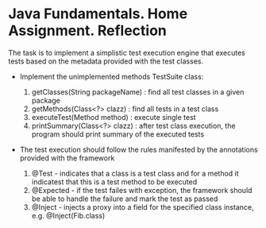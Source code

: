 Java Fundamentals. Home Assignment. Reflection
==============================================

The task is to implement a simplistic test execution engine that
executes tests based on the metadata provided with the test classes.


* Implement the unimplemented methods TestSuite class:

  1. getClasses(String packageName) : find all test classes in a given package
  2. getMethods(Class<?> clazz) : find all tests in a test class
  3. executeTest(Method method) : execute single test
  4. printSummary(Class<?> clazz) : after test class execution, the program should print summary of the executed tests

* The test execution should follow the rules manifested by the annotations provided with the framework
 
  1. @Test - indicates that a class is a test class and for a method it indicatest that this is a test method to be executed
  2. @Expected - if the test failes with exception, the framework should be able to handle the failure and mark the test as passed
  3. @Inject - injects a proxy into a field for the specified class instance, e.g. @Inject(Fib.class)

